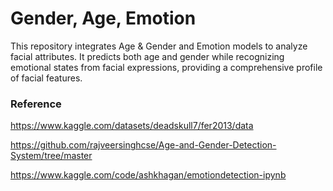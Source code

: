 # Gender, Age, Emotion
This repository integrates Age & Gender and Emotion models to analyze facial attributes. It predicts both age and gender while recognizing emotional states from facial expressions, providing a comprehensive profile of facial features.

### Reference
https://www.kaggle.com/datasets/deadskull7/fer2013/data

https://github.com/rajveersinghcse/Age-and-Gender-Detection-System/tree/master

https://www.kaggle.com/code/ashkhagan/emotiondetection-ipynb
